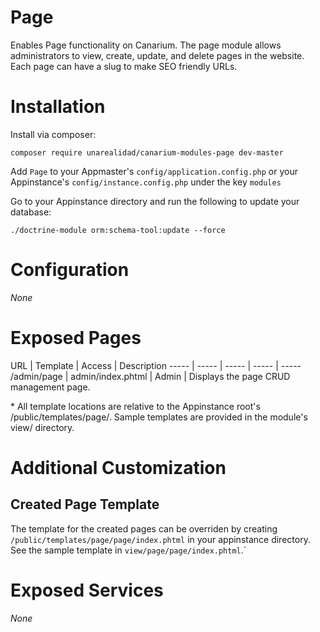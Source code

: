 # Page

Enables Page functionality on Canarium. The page module allows administrators to view, create, update, and delete pages in the website. Each page can have a slug to make SEO friendly URLs.

# Installation

Install via composer: 

`composer require unarealidad/canarium-modules-page dev-master`

Add `Page` to your Appmaster's `config/application.config.php` or your Appinstance's `config/instance.config.php` under the key `modules`

Go to your Appinstance directory and run the following to update your database:

`./doctrine-module orm:schema-tool:update --force`

# Configuration

_None_

# Exposed Pages

URL | Template | Access | Description
----- | ----- | ----- | ----- | -----
/admin/page | admin/index.phtml | Admin | Displays the page CRUD management page.


\* All template locations are relative to the Appinstance root's /public/templates/page/. Sample templates are provided in the module's view/ directory.

# Additional Customization

## Created Page Template

The template for the created pages can be overriden by creating `/public/templates/page/page/index.phtml` in your appinstance directory. See the sample template in `view/page/page/index.phtml`.`

# Exposed Services
_None_

